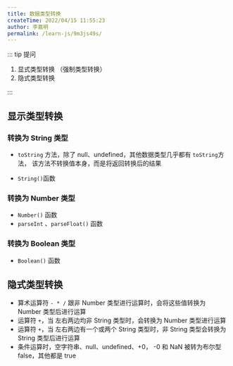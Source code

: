 ```yaml
---
title: 数据类型转换
createTime: 2022/04/15 11:55:23
author: 李嘉明
permalink: /learn-js/9m3js49s/
---
```


::: tip 提问

1. 显式类型转换 （强制类型转换）
2. 隐式类型转换

:::

## 显示类型转换

### 转换为 String 类型

- `toString` 方法，除了 null、undefined，其他数据类型几乎都有 `toString`方法，
  该方法不转换值本身，而是将返回转换后的结果

- `String()`函数

### 转换为 Number 类型

- `Number()` 函数
- `parseInt` 、`parseFloat()` 函数

### 转换为 Boolean 类型

- `Boolean()` 函数

## 隐式类型转换

- 算术运算符 `- * /` 跟非 Number 类型进行运算时，会将这些值转换为 Number 类型后进行运算
- 运算符 `+`，当 左右两边均非 String 类型时，会转换为 Number 类型进行运算
- 运算符 `+`，当 左右两边有一个或两个 String 类型时，非 String 类型会转换为 String 类型后进行运算
- 条件运算时，空字符串、null、undefined、+0， -0 和 NaN 被转为布尔型 false，其他都是 true
